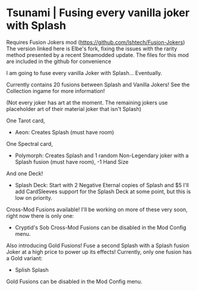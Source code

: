# Tsunami | Fusing every vanilla joker with Splash

Requires Fusion Jokers mod (https://github.com/lshtech/Fusion-Jokers)
The version linked here is Elbe's fork, fixing the issues with the rarity method presented by a recent Steamodded update.
The files for this mod are included in the github for convenience

I am going to fuse every vanilla Joker with Splash... Eventually.

Currently contains 20 fusions between Splash and Vanilla Jokers! See the Collection ingame for more information!

(Not every joker has art at the moment. The remaining jokers use placeholder art of their material joker that isn't Splash)

One Tarot card,
- Aeon: Creates Splash (must have room)

One Spectral card,
- Polymorph: Creates Splash and 1 random Non-Legendary joker with a Splash fusion (must have room), -1 Hand Size

And one Deck!
- Splash Deck: Start with 2 Negative Eternal copies of Splash and $5
I'll add CardSleeves support for the Splash Deck at some point, but this is low on priority.

Cross-Mod Fusions available! I'll be working on more of these very soon, right now there is only one:
- Cryptid's Sob
Cross-Mod Fusions can be disabled in the Mod Config menu.

Also introducing Gold Fusions! Fuse a second Splash with a Splash fusion Joker at a high price to power up its effects! Currently, only one fusion has a Gold variant:
- Splish Splash

Gold Fusions can be disabled in the Mod Config menu.
